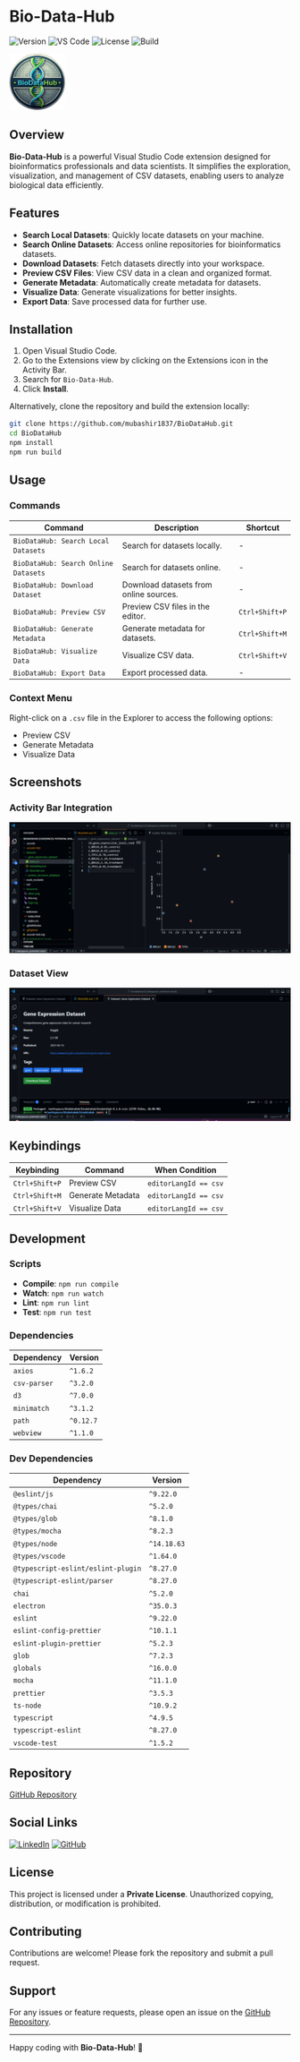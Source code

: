 # Bio-Data-Hub

![Version](https://img.shields.io/badge/version-0.1.2-blue)
![VS Code](https://img.shields.io/badge/VS%20Code-%5E1.64.0-blue)
![License](https://img.shields.io/badge/license-Private-red)
![Build](https://img.shields.io/badge/build-passing-brightgreen)

<img src="resources/logo.jpg"  width="100"/>


## Overview

**Bio-Data-Hub** is a powerful Visual Studio Code extension designed for bioinformatics professionals and data scientists. It simplifies the exploration, visualization, and management of CSV datasets, enabling users to analyze biological data efficiently.

## Features

- **Search Local Datasets**: Quickly locate datasets on your machine.
- **Search Online Datasets**: Access online repositories for bioinformatics datasets.
- **Download Datasets**: Fetch datasets directly into your workspace.
- **Preview CSV Files**: View CSV data in a clean and organized format.
- **Generate Metadata**: Automatically create metadata for datasets.
- **Visualize Data**: Generate visualizations for better insights.
- **Export Data**: Save processed data for further use.

## Installation

1. Open Visual Studio Code.
2. Go to the Extensions view by clicking on the Extensions icon in the Activity Bar.
3. Search for `Bio-Data-Hub`.
4. Click **Install**.

Alternatively, clone the repository and build the extension locally:

```bash
git clone https://github.com/mubashir1837/BioDataHub.git
cd BioDataHub
npm install
npm run build
```

## Usage

### Commands

| Command                              | Description                              | Shortcut         |
|--------------------------------------|------------------------------------------|------------------|
| `BioDataHub: Search Local Datasets`  | Search for datasets locally.             | -                |
| `BioDataHub: Search Online Datasets` | Search for datasets online.              | -                |
| `BioDataHub: Download Dataset`       | Download datasets from online sources.   | -                |
| `BioDataHub: Preview CSV`            | Preview CSV files in the editor.         | `Ctrl+Shift+P`   |
| `BioDataHub: Generate Metadata`      | Generate metadata for datasets.          | `Ctrl+Shift+M`   |
| `BioDataHub: Visualize Data`         | Visualize CSV data.                      | `Ctrl+Shift+V`   |
| `BioDataHub: Export Data`            | Export processed data.                   | -                |

### Context Menu

Right-click on a `.csv` file in the Explorer to access the following options:

- Preview CSV
- Generate Metadata
- Visualize Data

## Screenshots

### Activity Bar Integration
![Activity Bar](resources/visualize-data.png)

### Dataset View
![Dataset View](resources/data1.png)

## Keybindings

| Keybinding         | Command                  | When Condition       |
|--------------------|--------------------------|----------------------|
| `Ctrl+Shift+P`     | Preview CSV             | `editorLangId == csv` |
| `Ctrl+Shift+M`     | Generate Metadata       | `editorLangId == csv` |
| `Ctrl+Shift+V`     | Visualize Data          | `editorLangId == csv` |

## Development

### Scripts

- **Compile**: `npm run compile`
- **Watch**: `npm run watch`
- **Lint**: `npm run lint`
- **Test**: `npm run test`

### Dependencies

| Dependency         | Version   |
|--------------------|-----------|
| `axios`            | `^1.6.2` |
| `csv-parser`       | `^3.2.0` |
| `d3`               | `^7.0.0` |
| `minimatch`        | `^3.1.2` |
| `path`             | `^0.12.7` |
| `webview`          | `^1.1.0` |

### Dev Dependencies

| Dependency                 | Version   |
|----------------------------|-----------|
| `@eslint/js`               | `^9.22.0` |
| `@types/chai`              | `^5.2.0` |
| `@types/glob`              | `^8.1.0` |
| `@types/mocha`             | `^8.2.3` |
| `@types/node`              | `^14.18.63` |
| `@types/vscode`            | `^1.64.0` |
| `@typescript-eslint/eslint-plugin` | `^8.27.0` |
| `@typescript-eslint/parser` | `^8.27.0` |
| `chai`                     | `^5.2.0` |
| `electron`                 | `^35.0.3` |
| `eslint`                   | `^9.22.0` |
| `eslint-config-prettier`   | `^10.1.1` |
| `eslint-plugin-prettier`   | `^5.2.3` |
| `glob`                     | `^7.2.3` |
| `globals`                  | `^16.0.0` |
| `mocha`                    | `^11.1.0` |
| `prettier`                 | `^3.5.3` |
| `ts-node`                  | `^10.9.2` |
| `typescript`               | `^4.9.5` |
| `typescript-eslint`        | `^8.27.0` |
| `vscode-test`              | `^1.5.2` |

## Repository

[GitHub Repository](https://github.com/mubashir1837)

## Social Links

[<img src="https://img.shields.io/badge/LinkedIn-Connect-blue?style=social&logo=linkedin" alt="LinkedIn">](https://www.linkedin.com/in/mubashirali3/)
[<img src="https://img.shields.io/badge/GitHub-Follow-purple?style=social&logo=github" alt="GitHub">](https://github.com/mubashir1837)

## License

This project is licensed under a **Private License**. Unauthorized copying, distribution, or modification is prohibited.

## Contributing

Contributions are welcome! Please fork the repository and submit a pull request.

## Support

For any issues or feature requests, please open an issue on the [GitHub Repository](https://github.com/mubashir1837/BioDataHub/issues).

---

Happy coding with **Bio-Data-Hub**! 🚀  
